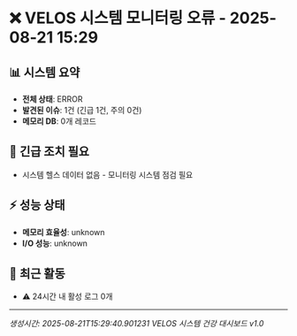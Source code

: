 # ❌ VELOS 시스템 모니터링 오류 - 2025-08-21 15:29

## 📊 시스템 요약
- **전체 상태**: ERROR
- **발견된 이슈**: 1건 (긴급 1건, 주의 0건)
- **메모리 DB**: 0개 레코드

## 🚨 긴급 조치 필요
- 시스템 헬스 데이터 없음 - 모니터링 시스템 점검 필요

## ⚡ 성능 상태
- **메모리 효율성**: unknown
- **I/O 성능**: unknown

## 🔄 최근 활동
- ⚠️ 24시간 내 활성 로그 0개

---
*생성시간: 2025-08-21T15:29:40.901231*
*VELOS 시스템 건강 대시보드 v1.0*
